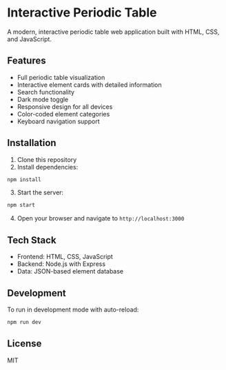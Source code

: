 # Interactive Periodic Table

A modern, interactive periodic table web application built with HTML, CSS, and JavaScript.

## Features

- Full periodic table visualization
- Interactive element cards with detailed information
- Search functionality
- Dark mode toggle
- Responsive design for all devices
- Color-coded element categories
- Keyboard navigation support

## Installation

1. Clone this repository
2. Install dependencies:
```bash
npm install
```

3. Start the server:
```bash
npm start
```

4. Open your browser and navigate to `http://localhost:3000`

## Tech Stack

- Frontend: HTML, CSS, JavaScript
- Backend: Node.js with Express
- Data: JSON-based element database

## Development

To run in development mode with auto-reload:
```bash
npm run dev
```

## License

MIT
